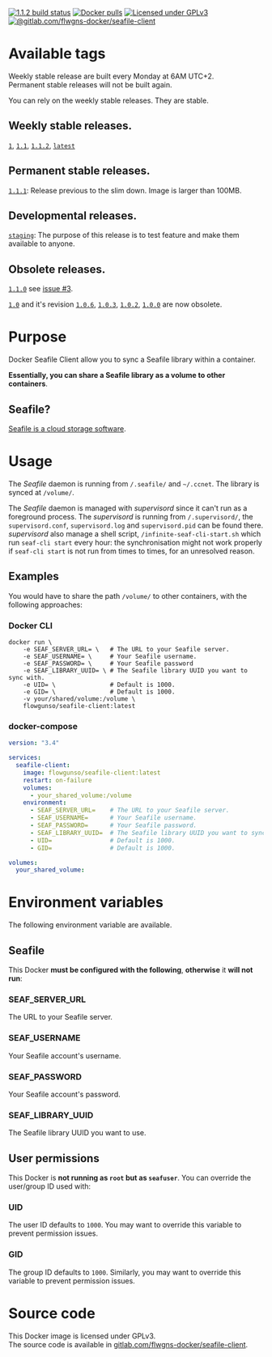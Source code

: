 [![1.1.2 build status](https://gitlab.com/flwgns-docker/seafile-client/badges/1.1.2/pipeline.svg)](https://gitlab.com/flwgns-docker/seafile-client/commits/1.1.2)
[![Docker pulls](https://img.shields.io/docker/pulls/flowgunso/seafile-client.svg)](https://hub.docker.com/r/flowgunso/seafile-client)
[![Licensed under GPLv3](https://img.shields.io/badge/License-GPLv3-red.svg)](https://www.gnu.org/licenses/gpl-3.0)
[![@gitlab.com/flwgns-docker/seafile-client](https://img.shields.io/badge/Code%20source-GitLab-red.svg)](https://gitlab.com/flwgns-docker/seafile-client/)

# Available tags

Weekly stable release are built every Monday at 6AM UTC+2.  
Permanent stable releases will not be built again.

You can rely on the weekly stable releases. They are stable.

## Weekly stable releases.
[`1`](https://gitlab.com/flwgns-docker/seafile-client/tags/1.1.2),
[`1.1`](https://gitlab.com/flwgns-docker/seafile-client/tags/1.1.2),
[`1.1.2`](https://gitlab.com/flwgns-docker/seafile-client/tags/1.1.2),
[`latest`](https://gitlab.com/flwgns-docker/seafile-client/tags/1.1.2)

## Permanent stable releases.
[`1.1.1`](https://gitlab.com/flwgns-docker/seafile-client/tags/1.1.1):
Release previous to the slim down. Image is larger than 100MB.

## Developmental releases.
[`staging`](https://gitlab.com/flwgns-docker/seafile-client/tree/staging):
The purpose of this release is to test feature and make them available to anyone.

## Obsolete releases.
[`1.1.0`](https://gitlab.com/flwgns-docker/seafile-client/tags/1.1.0) 
see [issue #3](https://gitlab.com/flwgns-docker/seafile-client/issues/3).

[`1.0`](https://gitlab.com/flwgns-docker/seafile-client/tags/1.0.6) and it's revision 
[`1.0.6`](https://gitlab.com/flwgns-docker/seafile-client/tags/1.0.6),
[`1.0.3`](https://gitlab.com/flwgns-docker/seafile-client/tags/1.0.3),
[`1.0.2`](https://gitlab.com/flwgns-docker/seafile-client/tags/1.0.2),
[`1.0.0`](https://gitlab.com/flwgns-docker/seafile-client/tags/1.0.0) are now obsolete.

# Purpose
Docker Seafile Client allow you to sync a Seafile library within a container.

**Essentially, you can share a Seafile library as a volume to other containers**.

## Seafile?
[Seafile is a cloud storage software](https://www.seafile.com/).


# Usage
The *Seafile* daemon is running from `/.seafile/` and `~/.ccnet`.
The library is synced at `/volume/`.

The *Seafile* daemon is managed with *supervisord* since it can't run as a foreground process.
The *supervisord* is running from `/.supervisord/`, the `supervisord.conf`, `supervisord.log` and `supervisord.pid` can be found there.  
*supervisord* also manage a shell script, `/infinite-seaf-cli-start.sh` which run `seaf-cli start` every hour: the synchronisation might not work properly if `seaf-cli start` is not run from times to times, for an unresolved reason.
## Examples
You would have to share the path `/volume/` to other containers, with the following approaches:
### Docker CLI
```
docker run \ 
    -e SEAF_SERVER_URL= \   # The URL to your Seafile server.
    -e SEAF_USERNAME= \     # Your Seafile username.
    -e SEAF_PASSWORD= \     # Your Seafile password
    -e SEAF_LIBRARY_UUID= \ # The Seafile library UUID you want to sync with.
    -e UID= \               # Default is 1000.
    -e GID= \               # Default is 1000.
    -v your/shared/volume:/volume \
    flowgunso/seafile-client:latest
```
### docker-compose
```yaml
version: "3.4"

services:
  seafile-client:
    image: flowgunso/seafile-client:latest
    restart: on-failure
    volumes:
      - your_shared_volume:/volume
    environment:
      - SEAF_SERVER_URL=    # The URL to your Seafile server.
      - SEAF_USERNAME=      # Your Seafile username.
      - SEAF_PASSWORD=      # Your Seafile password.
      - SEAF_LIBRARY_UUID=  # The Seafile library UUID you want to sync with.
      - UID=                # Default is 1000.
      - GID=                # Default is 1000.

volumes:
  your_shared_volume:
```


# Environment variables
The following environment variable are available.

## Seafile
This Docker **must be configured with the following**, **otherwise** it **will not run**:
### SEAF_SERVER_URL
The URL to your Seafile server.
### SEAF_USERNAME
Your Seafile account's username.
### SEAF_PASSWORD
Your Seafile account's password.
### SEAF_LIBRARY_UUID
The Seafile library UUID you want to use.

## User permissions
This Docker is **not running as `root` but as `seafuser`**. You can override the user/group ID used with:
### UID
The user ID defaults to `1000`. You may want to override this variable to prevent permission issues.
### GID
The group ID defaults to `1000`. Similarly, you may want to override this variable to prevent permission issues.

# Source code
This Docker image is licensed under GPLv3.  
The source code is available in [gitlab.com/flwgns-docker/seafile-client](https://gitlab.com/flwgns-docker/seafile-client/).